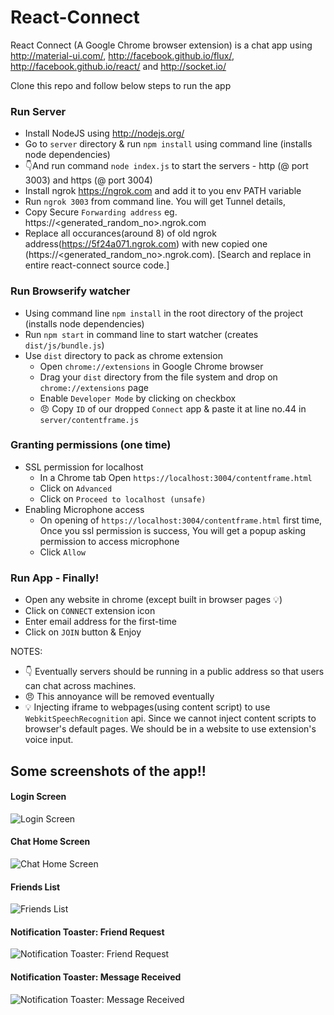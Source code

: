 React-Connect
=============

React Connect (A Google Chrome browser extension) is a chat app using http://material-ui.com/, http://facebook.github.io/flux/, http://facebook.github.io/react/ and http://socket.io/

Clone this repo and follow below steps to run the app

### Run Server
- Install NodeJS using http://nodejs.org/
- Go to ``server`` directory & run ``npm install`` using command line (installs node dependencies)
- :point_down:And run command ``node index.js`` to start the servers  - http (@ port 3003) and https (@ port 3004)
- Install ngrok https://ngrok.com and add it to you env PATH variable
- Run ``ngrok 3003`` from command line. You will get Tunnel details,
- Copy Secure ``Forwarding address`` eg. https://\<generated_random_no\>.ngrok.com
- Replace all occurances(around 8) of old ngrok address(https://5f24a071.ngrok.com) with new copied one (https://\<generated_random_no\>.ngrok.com). [Search and replace in entire react-connect source code.]

### Run Browserify watcher
- Using command line ``npm install`` in the root directory of the project (installs node dependencies)
- Run ``npm start`` in command line to start watcher (creates ``dist/js/bundle.js``)
- Use ``dist`` directory to pack as chrome extension
	- Open ``chrome://extensions`` in Google Chrome browser
	- Drag your ``dist`` directory from the file system and drop on ``chrome://extensions`` page
	- Enable ``Developer Mode`` by clicking on checkbox
	- :angry: Copy ``ID`` of our dropped ``Connect`` app & paste it at line no.44 in ``server/contentframe.js``

### Granting permissions (one time)
- SSL permission for localhost
	- In a Chrome tab Open ``https://localhost:3004/contentframe.html``
	- Click on ``Advanced``
	- Click on ``Proceed to localhost (unsafe)``
- Enabling Microphone access
	- On opening of ``https://localhost:3004/contentframe.html`` first time, Once you ssl permission is success, You will get a popup asking permission to access microphone
	- Click ``Allow``

### Run App - Finally!
- Open any website in chrome (except built in browser pages :bulb:) 
- Click on ``CONNECT`` extension icon
- Enter email address for the first-time
- Click on ``JOIN`` button & Enjoy


NOTES:
- :point_down: Eventually servers should be running in a public address so that users can chat across machines.
- :angry: This annoyance will be removed eventually
- :bulb: Injecting iframe to webpages(using content script) to use ``WebkitSpeechRecognition`` api. Since we cannot inject content scripts to browser's default pages. We should be in a website to use extension's voice input.


## Some screenshots of the app!!

#### Login Screen
![Login Screen](https://raw.github.com/apdarshan/react-connect/master/screenshots/1.png)

#### Chat Home Screen
![Chat Home Screen](https://raw.github.com/apdarshan/react-connect/master/screenshots/2.png)

#### Friends List 
![Friends List](https://raw.github.com/apdarshan/react-connect/master/screenshots/3.png)

#### Notification Toaster: Friend Request
![Notification Toaster: Friend Request](https://raw.github.com/apdarshan/react-connect/master/screenshots/4.png)

#### Notification Toaster: Message Received 
![Notification Toaster: Message Received](https://raw.github.com/apdarshan/react-connect/master/screenshots/5.png)




